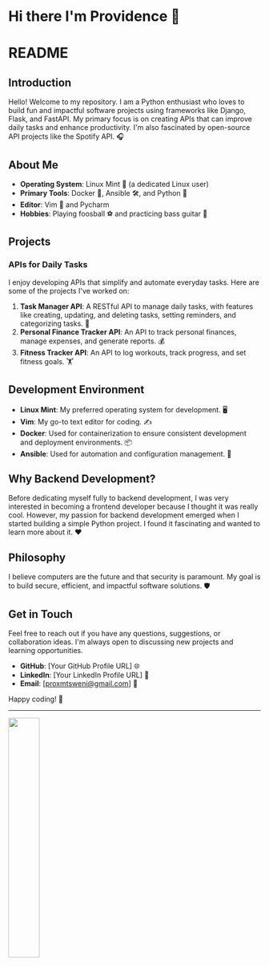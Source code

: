 # Hi there I'm Providence 👋

# README

## Introduction

Hello! Welcome to my repository. I am a Python enthusiast who loves to build fun and impactful software projects using frameworks like Django, Flask, and FastAPI. My primary focus is on creating APIs that can improve daily tasks and enhance productivity. I'm also fascinated by open-source API projects like the Spotify API. 🎧

## About Me

- **Operating System**: Linux Mint 🐧 (a dedicated Linux user)
- **Primary Tools**: Docker 🐳, Ansible 🛠️, and Python 🐍
- **Editor**: Vim 📝 and Pycharm
- **Hobbies**: Playing foosball ⚽ and practicing bass guitar 🎸

## Projects

### APIs for Daily Tasks
I enjoy developing APIs that simplify and automate everyday tasks. Here are some of the projects I've worked on:

1. **Task Manager API**: A RESTful API to manage daily tasks, with features like creating, updating, and deleting tasks, setting reminders, and categorizing tasks. 📅
2. **Personal Finance Tracker API**: An API to track personal finances, manage expenses, and generate reports. 💰
3. **Fitness Tracker API**: An API to log workouts, track progress, and set fitness goals. 🏋️

## Development Environment

- **Linux Mint**: My preferred operating system for development. 🖥️
- **Vim**: My go-to text editor for coding. ✍️
- **Docker**: Used for containerization to ensure consistent development and deployment environments. 📦
- **Ansible**: Used for automation and configuration management. 🔧

## Why Backend Development?

Before dedicating myself fully to backend development, I was very interested in becoming a frontend developer because I thought it was really cool. However, my passion for backend development emerged when I started building a simple Python project. I found it fascinating and wanted to learn more about it. ❤️

## Philosophy

I believe computers are the future and that security is paramount. My goal is to build secure, efficient, and impactful software solutions. 🛡️

## Get in Touch

Feel free to reach out if you have any questions, suggestions, or collaboration ideas. I'm always open to discussing new projects and learning opportunities.

- **GitHub**: [Your GitHub Profile URL] 🌐
- **LinkedIn**: [Your LinkedIn Profile URL] 🔗
- **Email**: [proxmtsweni@gmail.com] 📧

Happy coding! 🚀

---

<img align="Left" width="35%"  src="https://github-readme-stats.vercel.app/api/top-langs/?username=directlypro&layout=compact">
